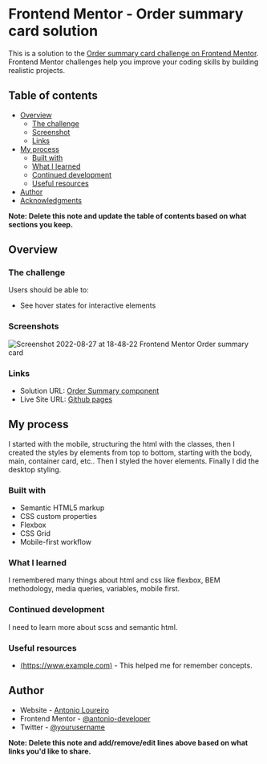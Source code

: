 # Frontend Mentor - Order summary card solution

This is a solution to the [Order summary card challenge on Frontend Mentor](https://www.frontendmentor.io/challenges/order-summary-component-QlPmajDUj). Frontend Mentor challenges help you improve your coding skills by building realistic projects.

## Table of contents

- [Overview](#overview)
  - [The challenge](#the-challenge)
  - [Screenshot](#screenshot)
  - [Links](#links)
- [My process](#my-process)
  - [Built with](#built-with)
  - [What I learned](#what-i-learned)
  - [Continued development](#continued-development)
  - [Useful resources](#useful-resources)
- [Author](#author)
- [Acknowledgments](#acknowledgments)

**Note: Delete this note and update the table of contents based on what sections you keep.**

## Overview

### The challenge

Users should be able to:

- See hover states for interactive elements

### Screenshots
![Screenshot 2022-08-27 at 18-48-22 Frontend Mentor Order summary card](https://user-images.githubusercontent.com/53579741/187049359-a61f4c9b-00a3-4d3d-8fc4-14e9c60da6a0.png)



### Links

- Solution URL: [Order Summary component](https://github.com/antonio-developer/order-summary-component-main)
- Live Site URL: [Github pages](https://antonio-developer.github.io/order-summary-component-main/)

## My process

I started with the mobile, structuring the html with the classes, then I created the styles by elements from top to bottom, starting with the body, main, container card, etc.. Then I styled the hover elements. Finally I did the desktop styling.


### Built with

- Semantic HTML5 markup
- CSS custom properties
- Flexbox
- CSS Grid
- Mobile-first workflow


### What I learned

I remembered many things about html and css like flexbox, BEM methodology, media queries, variables, mobile first.


### Continued development

I need to learn more about scss and semantic html.


### Useful resources

- [(https://www.example.com)](https://www.w3schools.com/) - This helped me for remember concepts.


## Author

- Website - [Antonio Loureiro](https://www.your-site.com)
- Frontend Mentor - [@antonio-developer](https://www.frontendmentor.io/profile/antonio-developer)
- Twitter - [@yourusername](https://www.twitter.com/yourusername)

**Note: Delete this note and add/remove/edit lines above based on what links you'd like to share.**
